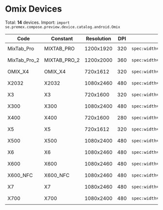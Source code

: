 # Omix Devices

Total: **14** devices. Import: `import se.premex.compose.preview.device.catalog.android.Omix`

| Code | Constant | Resolution | DPI | Compose Spec | Preview Usage |
|------|----------|------------|-----|-------------|---------------|
| MixTab_Pro | MIXTAB_PRO | 1200x1920 | 320 | `spec:width=1200px,height=1920px,dpi=320` | `@Preview(device = Omix.MIXTAB_PRO)` |
| MixTab_Pro_2 | MIXTAB_PRO_2 | 1200x2000 | 360 | `spec:width=1200px,height=2000px,dpi=360` | `@Preview(device = Omix.MIXTAB_PRO_2)` |
| OMIX_X4 | OMIX_X4 | 720x1612 | 320 | `spec:width=720px,height=1612px,dpi=320` | `@Preview(device = Omix.OMIX_X4)` |
| X2032 | X2032 | 1080x2460 | 480 | `spec:width=1080px,height=2460px,dpi=480` | `@Preview(device = Omix.X2032)` |
| X3 | X3 | 720x1600 | 320 | `spec:width=720px,height=1600px,dpi=320` | `@Preview(device = Omix.X3)` |
| X300 | X300 | 1080x2400 | 480 | `spec:width=1080px,height=2400px,dpi=480` | `@Preview(device = Omix.X300)` |
| X400 | X400 | 720x1600 | 280 | `spec:width=720px,height=1600px,dpi=280` | `@Preview(device = Omix.X400)` |
| X5 | X5 | 720x1612 | 320 | `spec:width=720px,height=1612px,dpi=320` | `@Preview(device = Omix.X5)` |
| X500 | X500 | 1080x2400 | 480 | `spec:width=1080px,height=2400px,dpi=480` | `@Preview(device = Omix.X500)` |
| X6 | X6 | 1080x2460 | 480 | `spec:width=1080px,height=2460px,dpi=480` | `@Preview(device = Omix.X6)` |
| X600 | X600 | 1080x2460 | 480 | `spec:width=1080px,height=2460px,dpi=480` | `@Preview(device = Omix.X600)` |
| X600_NFC | X600_NFC | 1080x2460 | 480 | `spec:width=1080px,height=2460px,dpi=480` | `@Preview(device = Omix.X600_NFC)` |
| X7 | X7 | 1080x2460 | 480 | `spec:width=1080px,height=2460px,dpi=480` | `@Preview(device = Omix.X7)` |
| X700 | X700 | 1080x2400 | 480 | `spec:width=1080px,height=2400px,dpi=480` | `@Preview(device = Omix.X700)` |

<!-- Generated automatically. Do not edit manually. -->
